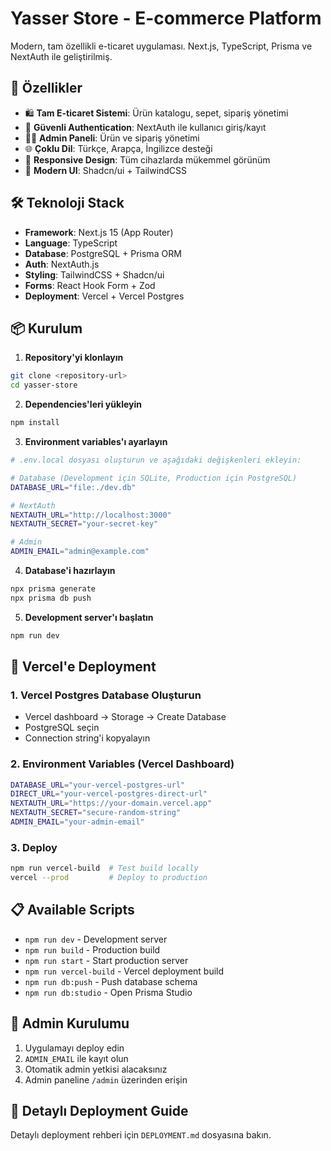 # Yasser Store - E-commerce Platform

Modern, tam özellikli e-ticaret uygulaması. Next.js, TypeScript, Prisma ve NextAuth ile geliştirilmiş.

## 🚀 Özellikler

- 🛍️ **Tam E-ticaret Sistemi**: Ürün katalogu, sepet, sipariş yönetimi
- 🔐 **Güvenli Authentication**: NextAuth ile kullanıcı giriş/kayıt
- 👨‍💼 **Admin Paneli**: Ürün ve sipariş yönetimi
- 🌐 **Çoklu Dil**: Türkçe, Arapça, İngilizce desteği
- 📱 **Responsive Design**: Tüm cihazlarda mükemmel görünüm
- 🎨 **Modern UI**: Shadcn/ui + TailwindCSS

## 🛠️ Teknoloji Stack

- **Framework**: Next.js 15 (App Router)
- **Language**: TypeScript
- **Database**: PostgreSQL + Prisma ORM
- **Auth**: NextAuth.js
- **Styling**: TailwindCSS + Shadcn/ui
- **Forms**: React Hook Form + Zod
- **Deployment**: Vercel + Vercel Postgres

## 📦 Kurulum

1. **Repository'yi klonlayın**

```bash
git clone <repository-url>
cd yasser-store
```

2. **Dependencies'leri yükleyin**

```bash
npm install
```

3. **Environment variables'ı ayarlayın**

```bash
# .env.local dosyası oluşturun ve aşağıdaki değişkenleri ekleyin:

# Database (Development için SQLite, Production için PostgreSQL)
DATABASE_URL="file:./dev.db"

# NextAuth
NEXTAUTH_URL="http://localhost:3000"
NEXTAUTH_SECRET="your-secret-key"

# Admin
ADMIN_EMAIL="admin@example.com"
```

4. **Database'i hazırlayın**

```bash
npx prisma generate
npx prisma db push
```

5. **Development server'ı başlatın**

```bash
npm run dev
```

## 🚢 Vercel'e Deployment

### 1. Vercel Postgres Database Oluşturun

- Vercel dashboard → Storage → Create Database
- PostgreSQL seçin
- Connection string'i kopyalayın

### 2. Environment Variables (Vercel Dashboard)

```bash
DATABASE_URL="your-vercel-postgres-url"
DIRECT_URL="your-vercel-postgres-direct-url"
NEXTAUTH_URL="https://your-domain.vercel.app"
NEXTAUTH_SECRET="secure-random-string"
ADMIN_EMAIL="your-admin-email"
```

### 3. Deploy

```bash
npm run vercel-build  # Test build locally
vercel --prod         # Deploy to production
```

## 📋 Available Scripts

- `npm run dev` - Development server
- `npm run build` - Production build
- `npm run start` - Start production server
- `npm run vercel-build` - Vercel deployment build
- `npm run db:push` - Push database schema
- `npm run db:studio` - Open Prisma Studio

## 🔑 Admin Kurulumu

1. Uygulamayı deploy edin
2. `ADMIN_EMAIL` ile kayıt olun
3. Otomatik admin yetkisi alacaksınız
4. Admin paneline `/admin` üzerinden erişin

## 📖 Detaylı Deployment Guide

Detaylı deployment rehberi için `DEPLOYMENT.md` dosyasına bakın.
